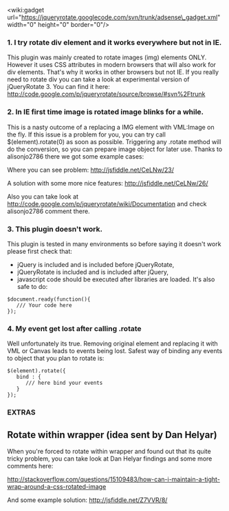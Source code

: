 &lt;wiki:gadget url="https://jqueryrotate.googlecode.com/svn/trunk/adsense\_gadget.xml" width="0" height="0" border="0"/&gt;
### 1. I try rotate div element and it works everywhere but not in IE. ###

This plugin was mainly created to rotate images (img) elements ONLY. However it uses CSS attributes in modern browsers that will also work for div elements. That's why it works in other browsers but not IE. If you really need to rotate div you can take a look at experimental version of jQueryRotate 3. You can find it here:
http://code.google.com/p/jqueryrotate/source/browse/#svn%2Ftrunk

### 2. In IE first time image is rotated image blinks for a while. ###

This is a nasty outcome of a replacing a IMG element with VML:Image on the fly. If this issue is a problem for you, you can try call $(element).rotate(0) as soon as possible. Triggering any .rotate method will do the conversion, so you can prepare image object for later use. Thanks to alisonjo2786 there we got some example cases:

Where you can see problem:
http://jsfiddle.net/CeLNw/23/

A solution with some more nice features:
http://jsfiddle.net/CeLNw/26/

Also you can take look at http://code.google.com/p/jqueryrotate/wiki/Documentation and check alisonjo2786 comment there.

### 3. This plugin doesn't work. ###

This plugin is tested in many environments so before saying it doesn't work please first check that:
  * jQuery is included and is included before jQueryRotate,
  * jQueryRotate is included and is included after jQuery,
  * javascript code should be executed after libraries are loaded. It's also safe to do:
```
$document.ready(function(){
   /// Your code here
});
```

### 4. My event get lost after calling .rotate ###

Well unfortunately its true. Removing original element and replacing it with VML or Canvas leads to events being lost. Safest way of binding any events to object that you plan to rotate is:

```
$(element).rotate({
   bind : {
      /// here bind your events
   }
});
```


### EXTRAS ###
## Rotate within wrapper (idea sent by Dan Helyar) ##
When you're forced to rotate within wrapper and found out that its quite tricky problem, you can take look at Dan Helyar findings and some more comments here:

http://stackoverflow.com/questions/15109483/how-can-i-maintain-a-tight-wrap-around-a-css-rotated-image

And some example solution: http://jsfiddle.net/Z7VVR/8/